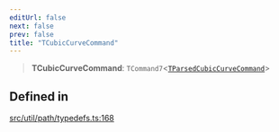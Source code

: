 ```yaml
---
editUrl: false
next: false
prev: false
title: "TCubicCurveCommand"
---
```


> **TCubicCurveCommand**: `TCommand7`\<[`TParsedCubicCurveCommand`](/api/namespaces/util/type-aliases/tparsedcubiccurvecommand/)\>

## Defined in

[src/util/path/typedefs.ts:168](https://github.com/fabricjs/fabric.js/blob/5c1240d8b4662e45868dd33f385f941de21c8e9c/src/util/path/typedefs.ts#L168)
